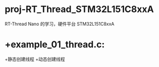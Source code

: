 # proj-RT_Thread_STM32L151C8xxA
RT-Thread Nano 的学习，硬件平台 STM32L151C8xxA

# +example_01_thread.c:
 +静态创建线程
 +动态创建线程
